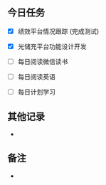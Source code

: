 
## 今日任务
- [x] 绩效平台情况跟踪 (完成测试)
- [x] 光储充平台功能设计开发
- [ ] 每日阅读微信读书
- [ ] 每日阅读英语
- [ ] 每日计划学习


## 其他记录
- 

## 备注
- 